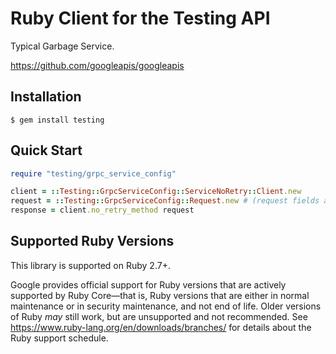 # Ruby Client for the Testing API

Typical Garbage Service.


https://github.com/googleapis/googleapis

## Installation

```
$ gem install testing
```

## Quick Start

```ruby
require "testing/grpc_service_config"

client = ::Testing::GrpcServiceConfig::ServiceNoRetry::Client.new
request = ::Testing::GrpcServiceConfig::Request.new # (request fields as keyword arguments...)
response = client.no_retry_method request
```

## Supported Ruby Versions

This library is supported on Ruby 2.7+.

Google provides official support for Ruby versions that are actively supported
by Ruby Core—that is, Ruby versions that are either in normal maintenance or
in security maintenance, and not end of life. Older versions of Ruby _may_
still work, but are unsupported and not recommended. See
https://www.ruby-lang.org/en/downloads/branches/ for details about the Ruby
support schedule.
